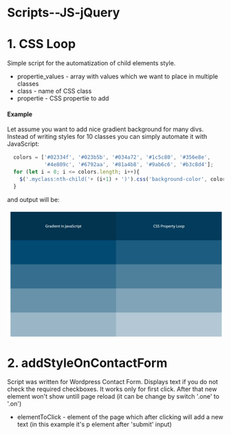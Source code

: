 ﻿# Scripts--JS-jQuery
 
 # 1. CSS Loop
 Simple script for the automatization of child elements style. 

 - propertie_values - array with values which we want to place in multiple classes
 - class - name of CSS class
 - propertie - CSS propertie to add 
 
 #### Example
 
Let assume you want to add nice gradient background for many divs.
Instead of writing styles for 10 classes you can simply automate it with JavaScript:

```JavaScript
  colors = ['#02334f', '#023b5b', '#034a72', '#1c5c80', '#356e8e', 
            '#4e809c', '#6792aa', '#81a4b8', '#9ab6c6', '#b3c8d4'];
  for (let i = 0; i <= colors.length; i++){
    $('.myclass:nth-child('+ (i+1) + ')').css('background-color', colors[i]);
  }
```
and output will be:

![CSSLoop image](cssloop.png)

# 2. addStyleOnContactForm

Script was written for Wordpress Contact Form. Displays text if you do not check the required checkboxes. 
It works only for first click. After that new element won't show untill page reload (it can be change by switch '.one' to '.on')

- elementToClick - element of the page which after clicking will add a new text (in this example it's p element after 'submit' input) 


